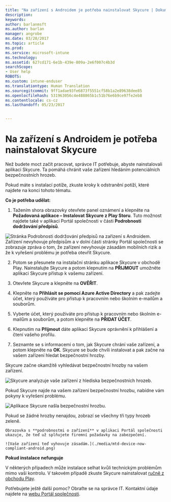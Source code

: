 ```yaml
---
title: "Na zařízení s Androidem je potřeba nainstalovat Skycure | Dokumentace Microsoftu"
description: 
keywords: 
author: barlanmsft
ms.author: barlan
manager: angrobe
ms.date: 03/28/2017
ms.topic: article
ms.prod: 
ms.service: microsoft-intune
ms.technology: 
ms.assetid: 627cd171-6e1b-439e-809a-2e6f007c4b3d
searchScope:
- User help
ROBOTS: 
ms.custom: intune-enduser
ms.translationtype: Human Translation
ms.sourcegitcommit: 9ff1adae93fe6873f5551cf58b1a2e89638dee85
ms.openlocfilehash: 531963056c4e488865b1c51b76e6b9ce97fe2eb8
ms.contentlocale: cs-cz
ms.lasthandoff: 05/23/2017


---
```


# <a name="you-need-to-install-skycure-on-your-android-device"></a>Na zařízení s Androidem je potřeba nainstalovat Skycure

Než budete moct začít pracovat, správce IT potřebuje, abyste nainstalovali aplikaci Skycure. Ta pomáhá chránit vaše zařízení hledáním potenciálních bezpečnostních hrozeb.

Pokud máte s instalací potíže, zkuste kroky k odstranění potíží, které najdete na konci tohoto tématu.

**Co je potřeba udělat:**

1. Tažením shora obrazovky otevřete panel oznámení a klepněte na **Požadovaná aplikace – Instalovat Skycure z Play Storu**. Tuto možnost najdete také v aplikaci Portál společnosti v části __Podrobnosti dodržování předpisů__.

  ![Stránka Podrobnosti dodržování předpisů na zařízení s Androidem. Zařízení nevyhovuje předpisům a v dolní části stránky Portál společnosti se zobrazuje zpráva o tom, že zařízení nevyhovuje zásadám mobilních rizik a že k vyřešení problému je potřeba otevřít Skycure.](./media/skycure-resolves-compliance-android.png)

2. Potom se přesunete na instalační stránku aplikace Skycure v obchodě Play. Nainstalujte Skycure a potom klepnutím na **PŘIJMOUT** umožněte aplikaci Skycure přístup k vašemu zařízení.

3. Otevřete Skycure a klepněte na **OVĚŘIT**.

4. Klepněte na **Přihlásit se pomocí Azure Active Directory** a pak zadejte účet, který používáte pro přístup k pracovním nebo školním e-mailům a souborům.

5. Vyberte účet, který používáte pro přístup k pracovním nebo školním e-mailům a souborům, a potom klepněte na **PŘIDAT ÚČET**.

6. Klepnutím na **Přijmout** dáte aplikaci Skycure oprávnění k přihlášení a čtení vašeho profilu.

7. Seznamte se s informacemi o tom, jak Skycure chrání vaše zařízení, a potom klepněte na **OK**. Skycure se bude chvíli instalovat a pak začne na vašem zařízení hledat bezpečnostní hrozby.

  Skycure začne okamžitě vyhledávat bezpečnostní hrozby na vašem zařízení.

  ![Skycure analyzuje vaše zařízení z hlediska bezpečnostních hrozeb.](./media/skycure-scan-in-progress-android.png)

  Pokud Skycure najde na vašem zařízení bezpečnostní hrozbu, nabídne vám pokyny k vyřešení problému.

  ![Aplikace Skycure našla bezpečnostní hrozbu.](./media/skycure-found-a-threat-android.png)

  Pokud se žádné hrozby nenajdou, zobrazí se všechny tři typy hrozeb zeleně.

    Obrazovka s **podrobnostmi o zařízení** v aplikaci Portál společnosti ukazuje, že teď už splňujete firemní požadavky na zabezpečení.

    ![Vaše zařízení teď vyhovuje zásadám.](./media/mtd-device-now-compliant-android.png)

**Pokud instalace nefunguje**

V některých případech může instalace selhat kvůli technickým problémům mimo vaši kontrolu. V takovém případě zkuste Skycure nainstalovat [ručně z obchodu Play](https://play.google.com/store/apps/details?id=com.skycure.skycure).

Potřebujete ještě další pomoc? Obraťte se na správce IT. Kontaktní údaje najdete na [webu Portál společnosti](http://portal.manage.microsoft.com).


